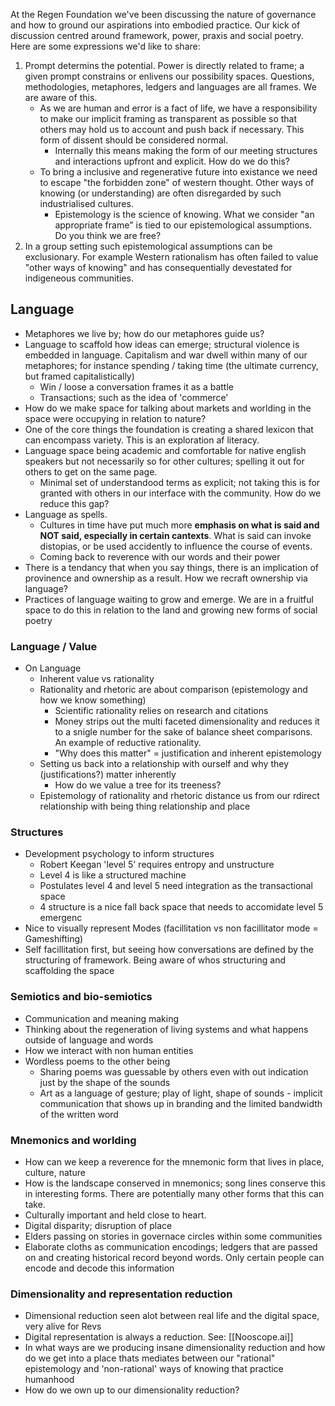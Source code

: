 At the Regen Foundation we've been discussing the nature of governance and how to ground our aspirations into embodied practice. Our kick of discussion centred around framework, power, praxis and social poetry. Here are some expressions we'd like to share:

1) Prompt determins the potential. Power is directly related to frame; a given prompt constrains or enlivens our possibility spaces. Questions, methodologies, metaphores, ledgers and languages are all frames. We are aware of this.
	- As we are human and error is a fact of life, we have a responsibility to make our implicit framing as transparent as possible so that others may hold us to account and push back if necessary. This form of dissent should be considered normal. 
		- Internally this means making the form of our meeting structures and interactions upfront and explicit. How do we do this? 
	- To bring a inclusive and regenerative future into existance we need to escape "the forbidden zone" of western thought. Other ways of knowing (or understanding) are often disregarded by such industrialised cultures. 
		- Epistemology is the science of knowing. What we consider "an appropriate frame" is tied to our epistemological assumptions. Do you think we are free? 
2) In a group setting such epistemological assumptions can be exclusionary. For example Western rationalism has often failed to value "other ways of knowing" and has consequentially devestated for indigeneous communities. 



## Language
- Metaphores we live by; how do our metaphores guide us?
- Language to scaffold how ideas can emerge; structural violence is embedded in language. Capitalism and war dwell within many of our metaphores; for instance spending / taking time (the ultimate currency, but framed capitalistically)
	- Win / loose a conversation frames it as a battle
	- Transactions; such as the idea of 'commerce'
- How do we make space for talking about markets and worlding in the space were occupying in relation to nature?
 - One of the core things the foundation is creating a shared lexicon that can encompass variety. This is an exploration af literacy. 
- 	Language space being academic and comfortable for native english speakers but not necessarily so for other cultures; spelling it out for others to get on the same page.
	- Minimal set of understandood terms as explicit; not taking this is for granted with others in our interface with the community. How do we reduce this gap?
- Language as spells. 
	- Cultures in time have put much more **emphasis on what is said and NOT said, especially in certain cantexts**. What is said can invoke distopias, or be used accidently to influence the course of events. 
	- Coming back to reverence with our words and their power 
- There is a tendancy that when you say things, there is an implication of provinence and ownership as a result. How we recraft ownership via language?
- Practices of language waiting to grow and emerge. We are in a fruitful space to do this in relation to the land and growing new forms of social poetry

### Language / Value
- On Language
	- Inherent value vs rationality
	- Rationality and rhetoric are about comparison (epistemology and how we know something)
		- Scientific rationality relies on research and citations
		- Money strips out the multi faceted dimensionality and reduces it to a snigle number for the sake of balance sheet comparisons. An example of reductive rationality.
		- "Why does this matter" = justification and inherent epistemology
	- Setting us back into a relationship with ourself and why they (justifications?) matter inherently
		- How do we value a tree for its treeness?
	- Epistemology of rationality and rhetoric distance us from our rdirect relationship with being thing relationship and place

### Structures
- Development psychology to inform structures
	- Robert Keegan 'level 5' requires entropy and unstructure
	- Level 4 is like a structured machine
	- Postulates level 4 and level 5 need integration as the transactional space
	- 4 structure is a nice fall back space that needs to accomidate level 5 emergenc
- Nice to visually represent Modes (facillitation vs non facillitator mode = Gameshifting)
- Self facillitation first, but seeing how conversations are defined by the structuring of framework. Being aware of whos structuring and scaffolding the space

### Semiotics and bio-semiotics 
- Communication and meaning making
- Thinking about the regeneration of living systems and what happens outside of language and words
- How we interact with non human entities
- Wordless poems to the other being 
	- Sharing poems was guessable by others even with out indication just by the shape of the sounds
	- Art as a language of gesture; play of light, shape of sounds - implicit communication that shows up in branding and the limited bandwidth of the written word

### Mnemonics and worlding
 - How can we keep a reverence for the mnemonic form that lives in place, culture, nature
 - How is the landscape conserved in mnemonics; song lines conserve this in interesting forms. There are potentially many other forms that this can take.
- Culturally important and held close to heart.
- Digital disparity; disruption of place
- Elders passing on stories in governace circles within some communities
- Elaborate cloths as communication encodings; ledgers that are passed on and creating historical record beyond words. Only certain people can encode and decode this information 

### Dimensionality and representation reduction
- Dimensional reduction seen alot between real life and the digital space, very alive for Revs
- Digital representation is always a reduction. See: [[Nooscope.ai]]
- In what ways are we producing insane dimensionality reduction and how do we get into a place thats mediates between our "rational" epistemology and 'non-rational' ways of knowing that practice humanhood
- How do we own up to our dimensionality reduction?